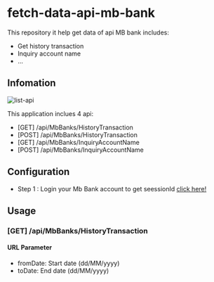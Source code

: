 # fetch-data-api-mb-bank

This repository it help get data of api MB bank includes:
+ Get history transaction
+ Inquiry account name
+ ...

## Infomation
![list-api](https://github.com/hiuhihi78/fetch-data-api-mb-bank/assets/85660078/e6f9d213-df2e-4854-93e6-4cd3385ccfdd)

This application inclues 4 api: 
- [GET] /api/MbBanks/HistoryTransaction
- [POST] /api/MbBanks/HistoryTransaction
- [GET] /api/MbBanks/InquiryAccountName
- [POST] /api/MbBanks/InquiryAccountName

## Configuration
- Step 1 : Login your Mb Bank account to get seessionId [click here!](https://online.mbbank.com.vn/pl/login)

## Usage
### [GET] /api/MbBanks/HistoryTransaction
#### URL Parameter
- fromDate: Start date (dd/MM/yyyy)
- toDate: End date (dd/MM/yyyy)
